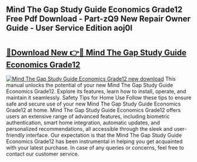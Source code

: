 ## Mind The Gap Study Guide Economics Grade12 Free Pdf Download - Part-zQ9 New Repair Owner Guide - User Service Edition aoj0l

# <h2><a href="http://bc79516.oget.top/?id=Mind+The+Gap+Study+Guide+Economics+Grade12">🔗Download New 👉🔴 Mind The Gap Study Guide Economics Grade12</a></h2>

[![Mind The Gap Study Guide Economics Grade12 new download](https://i.imgur.com/5g1atiW.png)](http://bc79516.oget.top/?id=Mind+The+Gap+Study+Guide+Economics+Grade12)
This manual unlocks the potential of your new Mind The Gap Study Guide Economics Grade12. Explore its features, learn how to install, operate, and maintain it seamlessly. Safety Tips for Home Use Follow these tips to ensure safe and secure use of your new Mind The Gap Study Guide Economics Grade12 at home. Mind The Gap Study Guide Economics Grade12 offers users an extensive range of advanced features, including biometric authentication, smart home integration, automatic updates, and personalized recommendations, all accessible through the sleek and user-friendly interface. Our expectation is that the Mind The Gap Study Guide Economics Grade12 has been instrumental in helping you get acquainted with your latest purchase. In case of any queries or concerns, feel free to contact our customer service.
